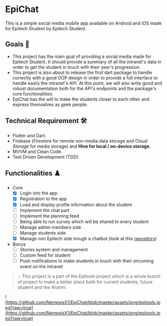 # EpiChat

This is a simple social media mobile app available on Android and iOS made for Epitech Student by Epitech Student. 


## Goals 📌

- This project has the main goal of providing a social media made for Epitech Student. It should provide a summary of all the intranet's data in order to get the student in touch with their year's progression.
- This project is also about to release the first dart package to handle correctly with a good OOP design in order to provide a full interface to handle easily the intranet's API. At this point, we will also write good and robust documentation both for the API's endpoints and the package's core functionalities.
- EpiChat has the will to make the students closer to each other and express themselves as geek people.

## Technical Requirement 🛠️

- Flutter and Dart.
- Firebase (*Firestore* for remote non-media data storage and *Cloud Storage* for media storage) and  **Hive for local / on-device storage.**
- MVVM and Clean Code.
- Test Driven Development (TDD).

## Functionalities ♟️

- Core
    - [x]  Login into the app
    - [x]  Registration to the app
    - [x]  Load and display profile information about the student
    - [ ]  Implement the chat part
    - [ ]  Implement the planning feed
    - [ ]  Being able to run survey which will be shared to every student
    - [ ]  Manage admin members side
    - [ ]  Manage students side
    - [x]  Manage non Epitech side trough a chatbot (look at this [repository](https://github.com/NemesisX1/FlutterChatBot))
- Bonus
    - [ ]  Stories system and management
    - [ ]  Custom feed for student
    - [ ]  Push notifications to make students in touch with their oncoming event on the intranet

>:bulb: This project is a part of the Epitools project which is a whole bunch of project to make a better place both for current students, future student and the Alumni.

![https://github.com/NemesisX1/EpiChat/blob/master/assets/png/epitools.jpeg?raw=true](https://github.com/NemesisX1/EpiChat/blob/master/assets/png/epitools.jpeg?raw=true)
